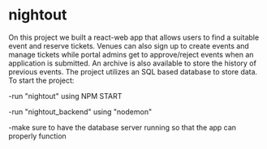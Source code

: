 # nightout
On this project we built a react-web app that allows users to find a suitable event and reserve tickets. Venues can also sign up to create events and manage tickets while portal admins get to approve/reject events when an application is submitted. An archive is also available to store the history of previous events. The project utilizes an SQL based database to store data.
To start the project:

-run "nightout" using NPM START

-run "nightout_backend" using "nodemon"

-make sure to have the database server running so that the app can properly function

